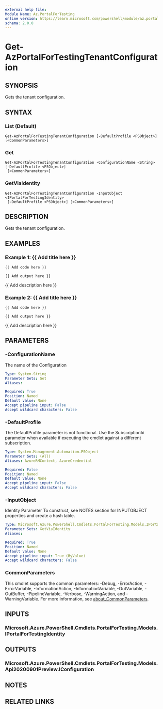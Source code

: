 ```yaml
---
external help file:
Module Name: Az.PortalForTesting
online version: https://learn.microsoft.com/powershell/module/az.portalfortesting/get-azportalfortestingtenantconfiguration
schema: 2.0.0
---
```


# Get-AzPortalForTestingTenantConfiguration

## SYNOPSIS
Gets the tenant configuration.

## SYNTAX

### List (Default)
```
Get-AzPortalForTestingTenantConfiguration [-DefaultProfile <PSObject>] [<CommonParameters>]
```

### Get
```
Get-AzPortalForTestingTenantConfiguration -ConfigurationName <String> [-DefaultProfile <PSObject>]
 [<CommonParameters>]
```

### GetViaIdentity
```
Get-AzPortalForTestingTenantConfiguration -InputObject <IPortalForTestingIdentity>
 [-DefaultProfile <PSObject>] [<CommonParameters>]
```

## DESCRIPTION
Gets the tenant configuration.

## EXAMPLES

### Example 1: {{ Add title here }}
```powershell
{{ Add code here }}
```

```output
{{ Add output here }}
```

{{ Add description here }}

### Example 2: {{ Add title here }}
```powershell
{{ Add code here }}
```

```output
{{ Add output here }}
```

{{ Add description here }}

## PARAMETERS

### -ConfigurationName
The name of the Configuration

```yaml
Type: System.String
Parameter Sets: Get
Aliases:

Required: True
Position: Named
Default value: None
Accept pipeline input: False
Accept wildcard characters: False
```

### -DefaultProfile
The DefaultProfile parameter is not functional.
Use the SubscriptionId parameter when available if executing the cmdlet against a different subscription.

```yaml
Type: System.Management.Automation.PSObject
Parameter Sets: (All)
Aliases: AzureRMContext, AzureCredential

Required: False
Position: Named
Default value: None
Accept pipeline input: False
Accept wildcard characters: False
```

### -InputObject
Identity Parameter
To construct, see NOTES section for INPUTOBJECT properties and create a hash table.

```yaml
Type: Microsoft.Azure.PowerShell.Cmdlets.PortalForTesting.Models.IPortalForTestingIdentity
Parameter Sets: GetViaIdentity
Aliases:

Required: True
Position: Named
Default value: None
Accept pipeline input: True (ByValue)
Accept wildcard characters: False
```

### CommonParameters
This cmdlet supports the common parameters: -Debug, -ErrorAction, -ErrorVariable, -InformationAction, -InformationVariable, -OutVariable, -OutBuffer, -PipelineVariable, -Verbose, -WarningAction, and -WarningVariable. For more information, see [about_CommonParameters](http://go.microsoft.com/fwlink/?LinkID=113216).

## INPUTS

### Microsoft.Azure.PowerShell.Cmdlets.PortalForTesting.Models.IPortalForTestingIdentity

## OUTPUTS

### Microsoft.Azure.PowerShell.Cmdlets.PortalForTesting.Models.Api20200901Preview.IConfiguration

## NOTES

## RELATED LINKS


